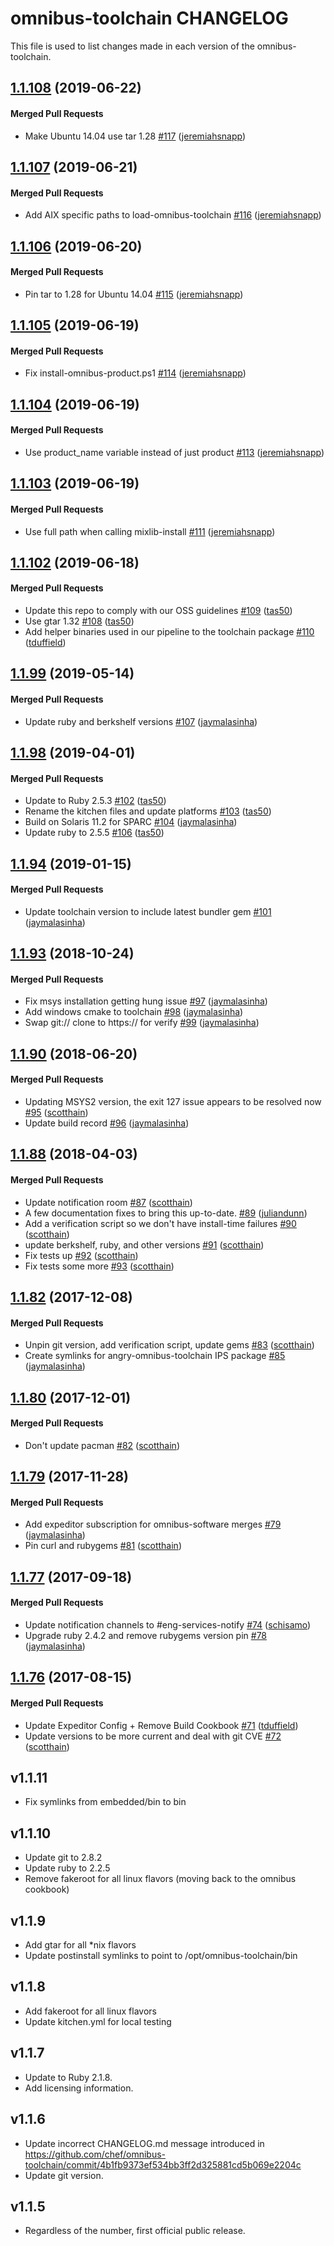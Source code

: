 omnibus-toolchain CHANGELOG
==========================
This file is used to list changes made in each version of the omnibus-toolchain.

<!-- latest_release -->
<!-- latest_release -->

<!-- release_rollup -->
<!-- release_rollup -->

<!-- latest_stable_release -->
## [1.1.108](https://github.com/chef/omnibus-toolchain/tree/1.1.108) (2019-06-22)

#### Merged Pull Requests
- Make Ubuntu 14.04 use tar 1.28 [#117](https://github.com/chef/omnibus-toolchain/pull/117) ([jeremiahsnapp](https://github.com/jeremiahsnapp))
<!-- latest_stable_release -->

## [1.1.107](https://github.com/chef/omnibus-toolchain/tree/1.1.107) (2019-06-21)

#### Merged Pull Requests
- Add AIX specific paths to load-omnibus-toolchain [#116](https://github.com/chef/omnibus-toolchain/pull/116) ([jeremiahsnapp](https://github.com/jeremiahsnapp))

## [1.1.106](https://github.com/chef/omnibus-toolchain/tree/1.1.106) (2019-06-20)

#### Merged Pull Requests
- Pin tar to 1.28 for Ubuntu 14.04 [#115](https://github.com/chef/omnibus-toolchain/pull/115) ([jeremiahsnapp](https://github.com/jeremiahsnapp))

## [1.1.105](https://github.com/chef/omnibus-toolchain/tree/1.1.105) (2019-06-19)

#### Merged Pull Requests
- Fix install-omnibus-product.ps1 [#114](https://github.com/chef/omnibus-toolchain/pull/114) ([jeremiahsnapp](https://github.com/jeremiahsnapp))

## [1.1.104](https://github.com/chef/omnibus-toolchain/tree/1.1.104) (2019-06-19)

#### Merged Pull Requests
- Use product_name variable instead of just product [#113](https://github.com/chef/omnibus-toolchain/pull/113) ([jeremiahsnapp](https://github.com/jeremiahsnapp))

## [1.1.103](https://github.com/chef/omnibus-toolchain/tree/1.1.103) (2019-06-19)

#### Merged Pull Requests
- Use full path when calling mixlib-install [#111](https://github.com/chef/omnibus-toolchain/pull/111) ([jeremiahsnapp](https://github.com/jeremiahsnapp))

## [1.1.102](https://github.com/chef/omnibus-toolchain/tree/1.1.102) (2019-06-18)

#### Merged Pull Requests
- Update this repo to comply with our OSS guidelines [#109](https://github.com/chef/omnibus-toolchain/pull/109) ([tas50](https://github.com/tas50))
- Use gtar 1.32 [#108](https://github.com/chef/omnibus-toolchain/pull/108) ([tas50](https://github.com/tas50))
- Add helper binaries used in our pipeline to the toolchain package [#110](https://github.com/chef/omnibus-toolchain/pull/110) ([tduffield](https://github.com/tduffield))

## [1.1.99](https://github.com/chef/omnibus-toolchain/tree/1.1.99) (2019-05-14)

#### Merged Pull Requests
- Update ruby and berkshelf versions [#107](https://github.com/chef/omnibus-toolchain/pull/107) ([jaymalasinha](https://github.com/jaymalasinha))

## [1.1.98](https://github.com/chef/omnibus-toolchain/tree/1.1.98) (2019-04-01)

#### Merged Pull Requests
- Update to Ruby 2.5.3 [#102](https://github.com/chef/omnibus-toolchain/pull/102) ([tas50](https://github.com/tas50))
- Rename the kitchen files and update platforms [#103](https://github.com/chef/omnibus-toolchain/pull/103) ([tas50](https://github.com/tas50))
- Build on Solaris 11.2 for SPARC [#104](https://github.com/chef/omnibus-toolchain/pull/104) ([jaymalasinha](https://github.com/jaymalasinha))
- Update ruby to 2.5.5 [#106](https://github.com/chef/omnibus-toolchain/pull/106) ([tas50](https://github.com/tas50))

## [1.1.94](https://github.com/chef/omnibus-toolchain/tree/1.1.94) (2019-01-15)

#### Merged Pull Requests
- Update toolchain version to include latest bundler gem [#101](https://github.com/chef/omnibus-toolchain/pull/101) ([jaymalasinha](https://github.com/jaymalasinha))

## [1.1.93](https://github.com/chef/omnibus-toolchain/tree/1.1.93) (2018-10-24)

#### Merged Pull Requests
- Fix msys installation getting hung issue [#97](https://github.com/chef/omnibus-toolchain/pull/97) ([jaymalasinha](https://github.com/jaymalasinha))
- Add windows cmake to toolchain [#98](https://github.com/chef/omnibus-toolchain/pull/98) ([jaymalasinha](https://github.com/jaymalasinha))
- Swap git:// clone to https:// for verify [#99](https://github.com/chef/omnibus-toolchain/pull/99) ([jaymalasinha](https://github.com/jaymalasinha))

## [1.1.90](https://github.com/chef/omnibus-toolchain/tree/1.1.90) (2018-06-20)

#### Merged Pull Requests
- Updating MSYS2 version, the exit 127 issue appears to be resolved now [#95](https://github.com/chef/omnibus-toolchain/pull/95) ([scotthain](https://github.com/scotthain))
- Update build record [#96](https://github.com/chef/omnibus-toolchain/pull/96) ([jaymalasinha](https://github.com/jaymalasinha))

## [1.1.88](https://github.com/chef/omnibus-toolchain/tree/1.1.88) (2018-04-03)

#### Merged Pull Requests
- Update notification room [#87](https://github.com/chef/omnibus-toolchain/pull/87) ([scotthain](https://github.com/scotthain))
- A few documentation fixes to bring this up-to-date. [#89](https://github.com/chef/omnibus-toolchain/pull/89) ([juliandunn](https://github.com/juliandunn))
- Add a verification script so we don&#39;t have install-time failures [#90](https://github.com/chef/omnibus-toolchain/pull/90) ([scotthain](https://github.com/scotthain))
- update berkshelf, ruby, and other versions [#91](https://github.com/chef/omnibus-toolchain/pull/91) ([scotthain](https://github.com/scotthain))
- Fix tests up [#92](https://github.com/chef/omnibus-toolchain/pull/92) ([scotthain](https://github.com/scotthain))
- Fix tests some more [#93](https://github.com/chef/omnibus-toolchain/pull/93) ([scotthain](https://github.com/scotthain))

## [1.1.82](https://github.com/chef/omnibus-toolchain/tree/1.1.82) (2017-12-08)

#### Merged Pull Requests
- Unpin git version, add verification script, update gems [#83](https://github.com/chef/omnibus-toolchain/pull/83) ([scotthain](https://github.com/scotthain))
- Create symlinks for angry-omnibus-toolchain IPS package [#85](https://github.com/chef/omnibus-toolchain/pull/85) ([jaymalasinha](https://github.com/jaymalasinha))

## [1.1.80](https://github.com/chef/omnibus-toolchain/tree/1.1.80) (2017-12-01)

#### Merged Pull Requests
- Don&#39;t update pacman [#82](https://github.com/chef/omnibus-toolchain/pull/82) ([scotthain](https://github.com/scotthain))

## [1.1.79](https://github.com/chef/omnibus-toolchain/tree/1.1.79) (2017-11-28)

#### Merged Pull Requests
- Add expeditor subscription for omnibus-software merges [#79](https://github.com/chef/omnibus-toolchain/pull/79) ([jaymalasinha](https://github.com/jaymalasinha))
- Pin curl and rubygems [#81](https://github.com/chef/omnibus-toolchain/pull/81) ([scotthain](https://github.com/scotthain))

## [1.1.77](https://github.com/chef/omnibus-toolchain/tree/1.1.77) (2017-09-18)

#### Merged Pull Requests
- Update notification channels to #eng-services-notify [#74](https://github.com/chef/omnibus-toolchain/pull/74) ([schisamo](https://github.com/schisamo))
- Upgrade ruby 2.4.2 and remove rubygems version pin [#78](https://github.com/chef/omnibus-toolchain/pull/78) ([jaymalasinha](https://github.com/jaymalasinha))

## [1.1.76](https://github.com/chef/omnibus-toolchain/tree/1.1.76) (2017-08-15)

#### Merged Pull Requests
- Update Expeditor Config + Remove Build Cookbook [#71](https://github.com/chef/omnibus-toolchain/pull/71) ([tduffield](https://github.com/tduffield))
- Update versions to be more current and deal with git CVE [#72](https://github.com/chef/omnibus-toolchain/pull/72) ([scotthain](https://github.com/scotthain))



v1.1.11
------
- Fix symlinks from embedded/bin to bin

v1.1.10
------
- Update git to 2.8.2
- Update ruby to 2.2.5
- Remove fakeroot for all linux flavors (moving back to the omnibus cookbook)

v1.1.9
------
- Add gtar for all *nix flavors
- Update postinstall symlinks to point to /opt/omnibus-toolchain/bin

v1.1.8
------
- Add fakeroot for all linux flavors
- Update kitchen.yml for local testing

v1.1.7
------
- Update to Ruby 2.1.8.
- Add licensing information.

v1.1.6
------
- Update incorrect CHANGELOG.md message introduced in https://github.com/chef/omnibus-toolchain/commit/4b1fb9373ef534bb3ff2d325881cd5b069e2204c
- Update git version.

v1.1.5
------
- Regardless of the number, first official public release.